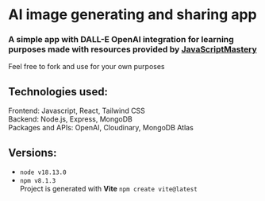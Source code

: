 # AI image generating and sharing app

### A simple app with DALL-E OpenAI integration for learning purposes made with resources provided by [JavaScriptMastery](https://github.com/adrianhajdin)
Feel free to fork and use for your own purposes

## Technologies used:
Frontend: Javascript, React, Tailwind CSS <br>
Backend: Node.js, Express, MongoDB <br>
Packages and APIs: OpenAI, Cloudinary, MongoDB Atlas

## Versions:
- `node v18.13.0`
- `npm v8.1.3`<br>
Project is generated with **Vite** `npm create vite@latest`